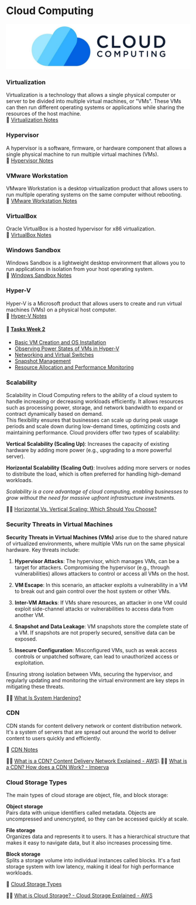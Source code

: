 # Cloud Computing

<img src="./assets/logosImages/cloudComputingImage.jpg" alt="Cloud Computing Image">

### Virtualization

Virtualization is a technology that allows a single physical computer or server to be divided into multiple virtual machines, or "VMs". These VMs can then run different operating systems or applications while sharing the resources of the host machine.\
🔗 [Virtualization Notes](./assets/Notes/Virtualization.md)

### Hypervisor

A hypervisor is a software, firmware, or hardware component that allows a single physical machine to run multiple virtual machines (VMs).\
🔗 [Hypervisor Notes](./assets/Notes/Hypervisor.md)

### VMware Workstation

VMware Workstation is a desktop virtualization product that allows users to run multiple operating systems on the same computer without rebooting.\
🔗 [VMware Workstation Notes](./assets/Notes/VMware%20Workstation.md)

### VirtualBox

Oracle VirtualBox is a hosted hypervisor for x86 virtualization.\
🔗 [VirtualBox Notes](./assets/Notes/VirtualBox.md)

### Windows Sandbox

Windows Sandbox is a lightweight desktop environment that allows you to run applications in isolation from your host operating system.\
🔗 [Windows Sandbox Notes](./assets/Notes/Windows%20Sandbox.md)

### Hyper-V

Hyper-V is a Microsoft product that allows users to create and run virtual machines (VMs) on a physical host computer.\
🔗 [Hyper-V Notes](./assets/Notes/Hyper-V.md)

#### 📜 [Tasks Week 2](./assets/Lab/TaskWeek2.md)
- [Basic VM Creation and OS Installation](./assets/Lab/TaskWeek2.md#basic-vm-creation-and-os-installation)
- [Observing Power States of VMs in Hyper-V](./assets/Lab/TaskWeek2.md#observing-power-states-of-vms-in-hyper-v)
- [Networking and Virtual Switches](./assets/Lab/TaskWeek2.md#networking-and-virtual-switches)
- [Snapshot Management](./assets/Lab/TaskWeek2.md#snapshot-management)
- [Resource Allocation and Performance Monitoring](./assets/Lab/TaskWeek2.md#resource-allocation-and-performance-monitoring)

### Scalability

Scalability in Cloud Computing refers to the ability of a cloud system to handle increasing or decreasing workloads efficiently. It allows resources such as processing power, storage, and network bandwidth to expand or contract dynamically based on demand.\
This flexibility ensures that businesses can scale up during peak usage periods and scale down during low-demand times, optimizing costs and maintaining performance. Cloud providers offer two types of scalability:

**Vertical Scalability (Scaling Up)**: Increases the capacity of existing hardware by adding more power (e.g., upgrading to a more powerful server).

**Horizontal Scalability (Scaling Out)**: Involves adding more servers or nodes to distribute the load, which is often preferred for handling high-demand workloads.

*Scalability is a core advantage of cloud computing, enabling businesses to grow without the need for massive upfront infrastructure investments.*

🔗🌐 [Horizontal Vs. Vertical Scaling: Which Should You Choose?](https://www.cloudzero.com/blog/horizontal-vs-vertical-scaling/)

### Security Threats in Virtual Machines

**Security Threats in Virtual Machines (VMs)** arise due to the shared nature of virtualized environments, where multiple VMs run on the same physical hardware. Key threats include:

1. **Hypervisor Attacks**: The hypervisor, which manages VMs, can be a target for attackers. Compromising the hypervisor (e.g., through vulnerabilities) allows attackers to control or access all VMs on the host.

2. **VM Escape**: In this scenario, an attacker exploits a vulnerability in a VM to break out and gain control over the host system or other VMs.

3. **Inter-VM Attacks**: If VMs share resources, an attacker in one VM could exploit side-channel attacks or vulnerabilities to access data from another VM.

4. **Snapshot and Data Leakage**: VM snapshots store the complete state of a VM. If snapshots are not properly secured, sensitive data can be exposed.

5. **Insecure Configuration**: Misconfigured VMs, such as weak access controls or unpatched software, can lead to unauthorized access or exploitation.

Ensuring strong isolation between VMs, securing the hypervisor, and regularly updating and monitoring the virtual environment are key steps in mitigating these threats.

🔗🌐 [What Is System Hardening?](https://blog.netwrix.com/2023/02/22/system-hardening/#:~:text=This%20process%20includes%20removing%20unnecessary,for%20unauthorized%20access%20to%20occur)

### CDN 

CDN stands for content delivery network or content distribution network. It's a system of servers that are spread out around the world to deliver content to users quickly and efficiently.

🔗 [CDN Notes](./assets/Notes/CDN.md)

🔗🌐 [What is a CDN? Content Delivery Network Explained - AWS](https://aws.amazon.com/what-is/cdn/#:~:text=A%20content%20delivery%20network%20(CDN,reaches%20their%20computers%20much%20faster.))\
🔗🌐 [What is a CDN? How does a CDN Work? - Imperva](https://www.imperva.com/learn/performance/what-is-cdn-how-it-works/#:~:text=Website%20Security,of%20your%20core%20network%20infrastructure.)

### Cloud Storage Types

The main types of cloud storage are object, file, and block storage:

**Object storage**\
Pairs data with unique identifiers called metadata. Objects are uncompressed and unencrypted, so they can be accessed quickly at scale.

**File storage**\
Organizes data and represents it to users. It has a hierarchical structure that makes it easy to navigate data, but it also increases processing time.

**Block storage**\
Splits a storage volume into individual instances called blocks. It's a fast storage system with low latency, making it ideal for high performance workloads.

🔗 [Cloud Storage Types](./assets/Notes/CloudStorageTypes.md)

🔗🌐 [What is Cloud Storage? - Cloud Storage Explained - AWS](https://aws.amazon.com/what-is/cloud-storage/#:~:text=There%20are%20three%20main%20cloud,file%20storage%2C%20and%20block%20storage.)
